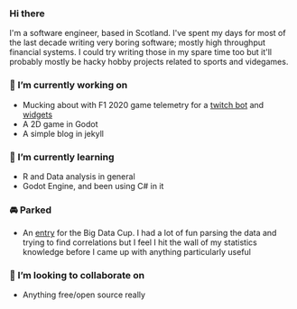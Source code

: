 ### Hi there

I'm a software engineer, based in Scotland. I've spent my days for most of the last decade writing very boring software;
mostly high throughput financial systems. I could try writing those in my spare time too
but it'll probably mostly be hacky hobby projects related to sports and videgames.

### 🔨 I’m currently working on
 - Mucking about with F1 2020 game telemetry for a [twitch bot](https://github.com/christytc10/f12020-twitch) and [widgets](https://github.com/christytc10/f12020-widgets)
 - A 2D game in Godot
 - A simple blog in jekyll

### 🎒 I’m currently learning
 - R and Data analysis in general
 - Godot Engine, and been using C# in it

### 🚘 Parked
 - An [entry](https://github.com/christytc10/bigdatacup21) for the Big Data Cup. I had a lot of fun parsing the data and trying to find
  correlations but I feel I hit the wall of my statistics knowledge before I came up with anything particularly useful


### 🤝 I’m looking to collaborate on
 - Anything free/open source really
